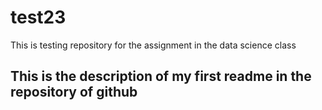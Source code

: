# test23
This is testing repository for the assignment in the data science class


## This is the description of my first readme in the repository of github
